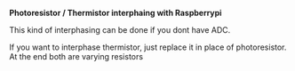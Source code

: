 **Photoresistor / Thermistor interphaing with Raspberrypi**

This kind of interphasing can be done if you dont have ADC.

If you want to interphase thermistor, just replace it in place of photoresistor.
At the end both are varying resistors
